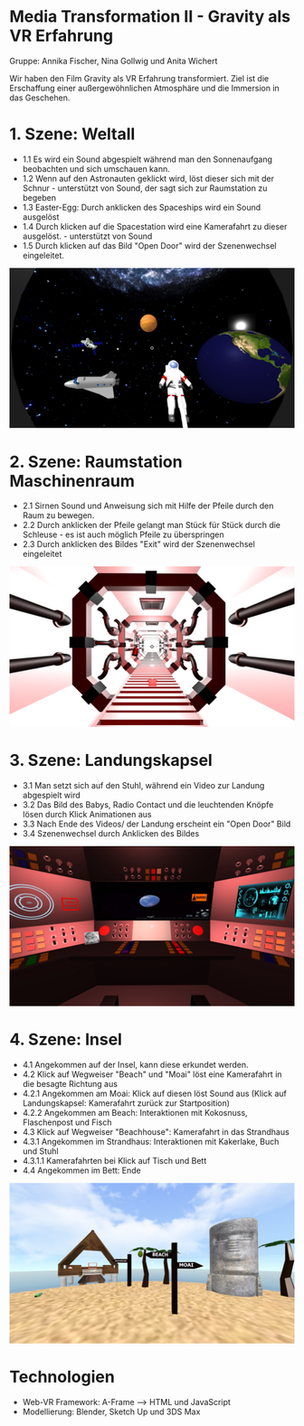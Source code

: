 # Media Transformation II - Gravity als VR Erfahrung
Gruppe: Annika Fischer, Nina Gollwig und Anita Wichert


Wir haben den Film Gravity als VR Erfahrung transformiert. Ziel ist die Erschaffung einer außergewöhnlichen Atmosphäre und die Immersion in das Geschehen.

# 1. Szene: Weltall
  - 1.1 Es wird ein Sound abgespielt während man den Sonnenaufgang beobachten und sich umschauen kann.
  - 1.2 Wenn auf den Astronauten geklickt wird, löst dieser sich mit der Schnur - unterstützt von Sound, der sagt sich zur Raumstation zu begeben 
  - 1.3 Easter-Egg: Durch anklicken des Spaceships wird ein Sound ausgelöst
  - 1.4 Durch klicken auf die Spacestation wird eine Kamerafahrt zu dieser ausgelöst. - unterstützt von Sound 
  - 1.5 Durch klicken auf das Bild "Open Door" wird der Szenenwechsel eingeleitet.
  
  ![Alt text](screenshots/space.jpg?raw=true "space")
   
# 2. Szene: Raumstation Maschinenraum
  - 2.1 Sirnen Sound und Anweisung sich mit Hilfe der Pfeile durch den Raum zu bewegen. 
  - 2.2 Durch anklicken der Pfeile gelangt man Stück für Stück durch die Schleuse - es ist auch möglich Pfeile zu überspringen 
  - 2.3 Durch anklicken des Bildes "Exit" wird der Szenenwechsel eingeleitet
  
  ![Alt text](screenshots/spaceship.jpg?raw=true "spacestation")
  
# 3. Szene: Landungskapsel
  - 3.1 Man setzt sich auf den Stuhl, während ein Video zur Landung abgespielt wird
  - 3.2 Das Bild des Babys, Radio Contact und die leuchtenden Knöpfe lösen durch Klick Animationen aus
  - 3.3 Nach Ende des Videos/ der Landung erscheint ein "Open Door" Bild
  - 3.4 Szenenwechsel durch Anklicken des Bildes
  
  ![Alt text](screenshots/capsule.jpg?raw=true "capsule")

# 4. Szene: Insel
  - 4.1 Angekommen auf der Insel, kann diese erkundet werden.
  - 4.2 Klick auf Wegweiser "Beach" und "Moai" löst eine Kamerafahrt in die besagte Richtung aus
  - 4.2.1 Angekommen am Moai: Klick auf diesen löst Sound aus (Klick auf Landungskapsel: Kamerafahrt zurück zur Startposition)
  - 4.2.2 Angekommen am Beach: Interaktionen mit Kokosnuss, Flaschenpost und Fisch
  - 4.3 Klick auf Wegweiser "Beachhouse": Kamerafahrt in das Strandhaus
  - 4.3.1 Angekommen im Strandhaus: Interaktionen mit Kakerlake, Buch und Stuhl
  - 4.3.1.1 Kamerafahrten bei Klick auf Tisch und Bett
  - 4.4 Angekommen im Bett: Ende
  
  ![Alt text](screenshots/island.jpg?raw=true "island")

# Technologien
- Web-VR Framework: A-Frame --> HTML und JavaScript
- Modellierung: Blender, Sketch Up und 3DS Max
